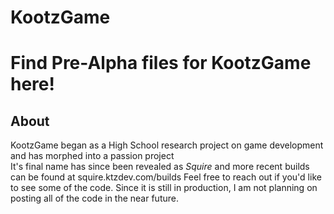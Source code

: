 # KootzGame
# Find Pre-Alpha files for KootzGame here!
## About
KootzGame began as a High School research project on game development and has morphed into a passion project <br/>
It's final name has since been revealed as *Squire* and more recent builds can be found at squire.ktzdev.com/builds
Feel free to reach out if you'd like to see some of the code. Since it is still in production, I am not planning on
posting all of the code in the near future.
